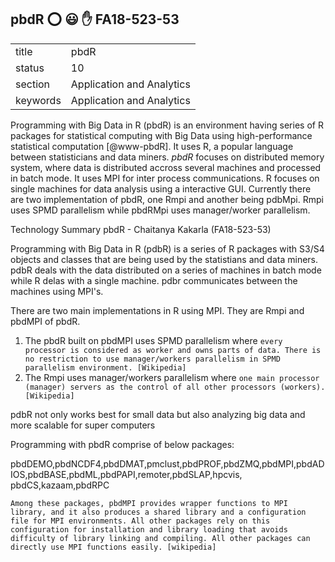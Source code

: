 ## pbdR :o: :smiley: :hand: FA18-523-53


|          |                           |
| -------- | ------------------------- |
| title    | pbdR                      | 
| status   | 10                        |
| section  | Application and Analytics |
| keywords | Application and Analytics |



Programming with Big Data in R (pbdR) is an environment having series
of R packages for statistical computing with Big Data using
high-performance statistical computation [@www-pbdR]. It uses R, a
popular language between statisticians and data miners. *pbdR* focuses
on distributed memory system, where data is distributed accross
several machines and processed in batch mode. It uses MPI for inter
process communications. R focuses on single machines for data analysis
using a interactive GUI. Currently there are two implementation of
pbdR, one Rmpi and another being pdbMpi.  Rmpi uses SPMD parallelism
while pbdRMpi uses manager/worker parallelism.


Technology Summary pbdR - Chaitanya Kakarla (FA18-523-53)

Programming with Big Data in R (pdbR) is a series of R packages with S3/S4 objects and classes 
that are being used by the statistians and data miners. pdbR deals with the data distributed on a 
series of machines in batch mode while R delas with a single machine. pdbr communicates between the 
machines using MPI's.

There are two main implementations in R using MPI. They are Rmpi and pbdMPI of pbdR.

1. The pbdR built on pbdMPI uses SPMD parallelism where 
``every processor is considered as worker and owns parts of data. There is no restriction to use manager/workers parallelism
in SPMD parallelism environment. [Wikipedia]``
2. The Rmpi uses manager/workers parallelism where 
``one main processor (manager) servers as the control of all other processors (workers). [Wikipedia]``

pdbR not only works best for small data but also analyzing big data and more scalable for super computers

Programming with pbdR comprise of below packages:

pbdDEMO,pbdNCDF4,pbdDMAT,pmclust,pbdPROF,pbdZMQ,pbdMPI,pbdADIOS,pbdBASE,pbdML,pbdPAPI,remoter,pbdSLAP,hpcvis,
pbdCS,kazaam,pbdRPC

``Among these packages, pbdMPI provides wrapper functions to MPI library, and it also produces a shared library and a configuration file for MPI environments. All other packages rely on this configuration for installation and library loading that avoids difficulty of library linking and compiling. All other packages can directly use MPI functions easily. [wikipedia] ``
